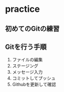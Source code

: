 # practice

## 初めてのGitの練習
## Gitを行う手順
  1. ファイルの編集
  2. ステージング
  3. メッセージ入力
  4. コミットしてプッシュ
  5. Githubを更新して確認